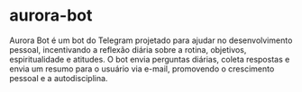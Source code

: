 # aurora-bot
Aurora Bot é um bot do Telegram projetado para ajudar no desenvolvimento pessoal, incentivando a reflexão diária sobre a rotina, objetivos, espiritualidade e atitudes. O bot envia perguntas diárias, coleta respostas e envia um resumo para o usuário via e-mail, promovendo o crescimento pessoal e a autodisciplina.
